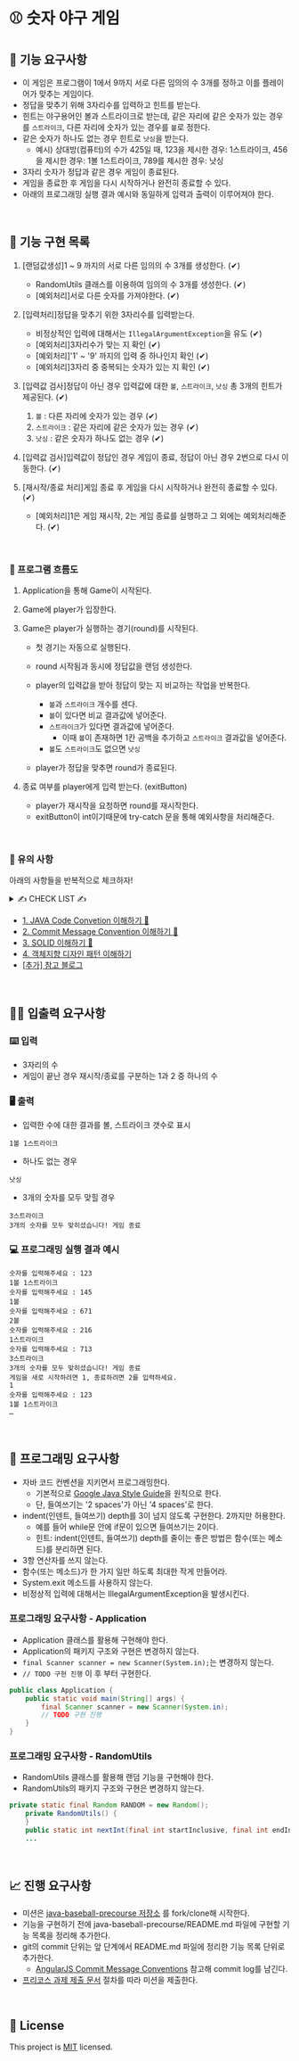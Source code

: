 # ⚾ 숫자 야구 게임

## 🚀 기능 요구사항
- 이 게임은 프로그램이 1에서 9까지 서로 다른 임의의 수 3개를 정하고 이를 플레이어가 맞추는 게임이다.
- 정답을 맞추기 위해 3자리수를 입력하고 힌트를 받는다.
- 힌트는 야구용어인 볼과 스트라이크로 받는데, 같은 자리에 같은 숫자가 있는 경우를 `스트라이크`, 다른 자리에 숫자가 있는 경우를 `볼`로 정한다.
- 같은 숫자가 하나도 없는 경우 힌트로 `낫싱`을 받는다.
  - 예시) 상대방(컴퓨터)의 수가 425일 때, 123을 제시한 경우: 1스트라이크, 456을 제시한 경우: 1볼 1스트라이크, 789를 제시한 경우: 낫싱
- 3자리 숫자가 정답과 같은 경우 게임이 종료된다.
- 게임을 종료한 후 게임을 다시 시작하거나 완전히 종료할 수 있다.
- 아래의 프로그래밍 실행 결과 예시와 동일하게 입력과 출력이 이루어져야 한다.

<br>

## 📢 기능 구현 목록

1. [랜덤값생성]1 ~ 9 까지의 서로 다른 임의의 수 3개를 생성한다. (✔)
    
    - RandomUtils 클래스를 이용하여 임의의 수 3개를 생성한다. (✔)
    - [예외처리]서로 다른 숫자를 가져야한다. (✔)
    
2. [입력처리]정답을 맞추기 위한 3자리수를 입력받는다.
    
    - 비정상적인 입력에 대해서는 `IllegalArgumentException`을 유도 (✔)
    - [예외처리]3자리수가 맞는 지 확인 (✔)
    - [예외처리]'1' ~ '9' 까지의 입력 중 하나인지 확인 (✔)
    - [예외처리]3자리 중 중복되는 숫자가 있는 지 확인 (✔)
    
3. [입력값 검사]정답이 아닌 경우 입력값에 대한 `볼`, `스트라이크`, `낫싱` 총 3개의 힌트가 제공된다. (✔)
    
    1. `볼` : 다른 자리에 숫자가 있는 경우 (✔)
    2. `스트라이크` : 같은 자리에 같은 숫자가 있는 경우 (✔)
    3. `낫싱` : 같은 숫자가 하나도 없는 경우 (✔)
    
4. [입력값 검사]입력값이 정답인 경우 게임이 종료, 정답이 아닌 경우 2번으로 다시 이동한다. (✔)
5. [재시작/종료 처리]게임 종료 후 게임을 다시 시작하거나 완전히 종료할 수 있다. (✔)
    - [예외처리]1은 게임 재시작, 2는 게임 종료를 실행하고 그 외에는 예외처리해준다. (✔)

<br>

### 🌊 프로그램 흐름도 

1. Application을 통해 Game이 시작된다.

2. Game에 player가 입장한다.

3. Game은 player가 실행하는 경기(round)를 시작된다.

    - 첫 경기는 자동으로 실행된다.
    - round 시작됨과 동시에 정답값을 랜덤 생성한다.
    - player의 입력값을 받아 정답이 맞는 지 비교하는 작업을 반복한다.
    
        - `볼`과 `스트라이크` 개수를 센다.
        - `볼`이 있다면 비교 결과값에 넣어준다.
        - `스트라이크`가 있다면 결과값에 넣어준다.
            - 이때 `볼`이 존재하면 1칸 공백을 추가하고 `스트라이크` 결과값을 넣어준다.
        - `볼`도 `스트라이크`도 없으면 `낫싱`
        
    - player가 정답을 맞추면 round가 종료된다.

3. 종료 여부를 player에게 입력 받는다. (exitButton)

     - player가 재시작을 요청하면 round를 재시작한다.
     - exitButton이 int이기때문에 try-catch 문을 통해 예외사항을 처리해준다.

<br>    

### 🚨 유의 사항

아래의 사항들을 반복적으로 체크하자! <br>

<details>
<summary> ✍ CHECK LIST ✍ </summary>

<br>

- Indent Depth는 최대 2까지만 허용
- 함수의 길이는 10라인 이하
- `else` 예약어 X
- `public`/`protected`/`private`/`package` 용도에 맞게 구현
- 이름을 통해 의도 드러내기, 축약 금지
- 개발 도구의 code format : 단축키 `Ctrl+Alt+L(윈도우)`
- 반복되는 내용을 최소화
- 의미있는 커밋 메세지 작성
- README.md를 상세히 작성
- 기능 목록 구현 재검토 (예외 사항도 정리)
 - 세세한 부분은 수정될 수 있으므로 구현 기능에 초점
- 구현 순서도 Convention
- JAVA API 적극 활용하기
- 적절한 Collection 활용하기 : `List`, `Map`, `Set`
- 객체에 메세지를 보내기 : 상태 데이터를 가진 객체가 데이터를 꺼내는 것이 아닌, 객체가 메시지를 전달해줄 수 있도록 작성
- 필드(인스턴스 변수)의 수를 줄이기 위해 노력한다
- 비즈니스 로직과 UI 로직을 분리
- 주석은 꼭 필요한 경우만 작성
- 상황(context)에 맞는 설계와 구현 방법을 찾기
- 반복문 대신 재귀 함수 구현 가능
- 원시타입 문자열을 포장
- 일급 콜렉션 적용
- 3개 이상의 인스턴스 변수를 가진 클래스 구현 X
- 메소드 인자수 3개 이하로 제한
- 메소드가 한 가지 일만을 담당
- 클래스 작게 만들기

</details>

- [1. JAVA Code Convetion 이해하기 🧐](https://velog.io/@bosl95/JAVA-Code-Convention)
- [2. Commit Message Convention 이해하기 👾](https://velog.io/@bosl95/Commit-Message-Convention)
- [3. SOLID 이해하기 🥳](https://velog.io/@bosl95/SOLID-%EA%B0%9D%EC%B2%B4-%EC%A7%80%ED%96%A5-%EC%84%A4%EA%B3%84)
- [4. 객체지향 디자인 패턴 이해하기](https://velog.io/@bosl95/%EA%B0%9D%EC%B2%B4%EC%A7%80%ED%96%A5-%EB%94%94%EC%9E%90%EC%9D%B8-%ED%8C%A8%ED%84%B4)
- [[추가] 참고 블로그](https://hodol.dev/posts/%EC%9A%B0%EC%95%84%ED%95%9C%ED%85%8C%ED%81%AC%EC%BD%94%EC%8A%A4-%ED%94%84%EB%A6%AC%EC%BD%94%EC%8A%A4-%EC%A4%80%EB%B9%84)

<br>

## ✍🏻 입출력 요구사항
### ⌨️ 입력
- 3자리의 수
- 게임이 끝난 경우 재시작/종료를 구분하는 1과 2 중 하나의 수

### 🖥 출력
- 입력한 수에 대한 결과를 볼, 스트라이크 갯수로 표시
```
1볼 1스트라이크
```
- 하나도 없는 경우 
```
낫싱
```
- 3개의 숫자를 모두 맞힐 경우
```
3스트라이크
3개의 숫자를 모두 맞히셨습니다! 게임 종료
```

### 💻 프로그래밍 실행 결과 예시
```
숫자를 입력해주세요 : 123
1볼 1스트라이크
숫자를 입력해주세요 : 145
1볼
숫자를 입력해주세요 : 671
2볼
숫자를 입력해주세요 : 216
1스트라이크
숫자를 입력해주세요 : 713
3스트라이크
3개의 숫자를 모두 맞히셨습니다! 게임 종료
게임을 새로 시작하려면 1, 종료하려면 2를 입력하세요.
1
숫자를 입력해주세요 : 123
1볼 1스트라이크
… 
```

<br>

## 🎱 프로그래밍 요구사항
- 자바 코드 컨벤션을 지키면서 프로그래밍한다.
  - 기본적으로 [Google Java Style Guide](https://google.github.io/styleguide/javaguide.html)을 원칙으로 한다.
  - 단, 들여쓰기는 '2 spaces'가 아닌 '4 spaces'로 한다.
- indent(인덴트, 들여쓰기) depth를 3이 넘지 않도록 구현한다. 2까지만 허용한다.
  - 예를 들어 while문 안에 if문이 있으면 들여쓰기는 2이다.
  - 힌트: indent(인덴트, 들여쓰기) depth를 줄이는 좋은 방법은 함수(또는 메소드)를 분리하면 된다.
- 3항 연산자를 쓰지 않는다.
- 함수(또는 메소드)가 한 가지 일만 하도록 최대한 작게 만들어라.
- System.exit 메소드를 사용하지 않는다.
- 비정상적 입력에 대해서는 IllegalArgumentException을 발생시킨다.

### 프로그래밍 요구사항 - Application
- Application 클래스를 활용해 구현해야 한다.
- Application의 패키지 구조와 구현은 변경하지 않는다.
- `final Scanner scanner = new Scanner(System.in);`는 변경하지 않는다.
- `// TODO 구현 진행` 이 후 부터 구현한다.

```java
public class Application {
    public static void main(String[] args) {
        final Scanner scanner = new Scanner(System.in);
        // TODO 구현 진행
    }
}
```

### 프로그래밍 요구사항 - RandomUtils
- RandomUtils 클래스를 활용해 랜덤 기능을 구현해야 한다.
- RandomUtils의 패키지 구조와 구현은 변경하지 않는다.

```java
private static final Random RANDOM = new Random();
    private RandomUtils() {
    }
    public static int nextInt(final int startInclusive, final int endInclusive) {
    ...
```

<br>

## 📈 진행 요구사항
- 미션은 [java-baseball-precourse 저장소](https://github.com/woowacourse/java-baseball-precourse) 를 fork/clone해 시작한다.
- 기능을 구현하기 전에 java-baseball-precourse/README.md 파일에 구현할 기능 목록을 정리해 추가한다.
- git의 commit 단위는 앞 단계에서 README.md 파일에 정리한 기능 목록 단위로 추가한다.
  - [AngularJS Commit Message Conventions](https://gist.github.com/stephenparish/9941e89d80e2bc58a153) 참고해 commit log를 남긴다.
- [프리코스 과제 제출 문서](https://github.com/woowacourse/woowacourse-docs/tree/master/precourse) 절차를 따라 미션을 제출한다.

<br>

## 📝 License

This project is [MIT](https://github.com/woowacourse/java-baseball-precourse/blob/master/LICENSE) licensed.